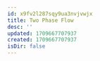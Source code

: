 ```yaml
---
id: x9fv2l287sqy9ua3nvjvwjx
title: Two Phase Flow
desc: ''
updated: 1709667707937
created: 1709667707937
isDir: false
---
```


